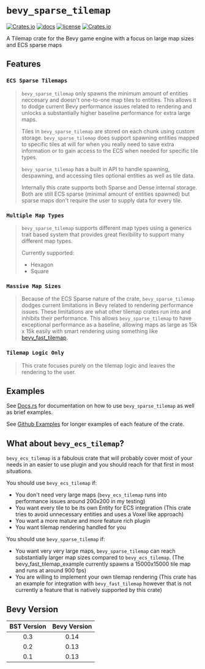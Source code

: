 ﻿# `bevy_sparse_tilemap`

[![Crates.io](https://img.shields.io/crates/v/bevy_sparse_tilemap)](https://crates.io/crates/bevy_sparse_tilemap)
[![docs](https://docs.rs/bevy_sparse_tilemap/badge.svg)](https://docs.rs/bevy_sparse_tilemap/)
[![license](https://img.shields.io/badge/license-MIT-blue.svg)](https://github.com/NoahShomette/bevy_sparse_tilemap/blob/main/LICENSE)
[![Crates.io](https://img.shields.io/crates/d/bevy_sparse_tilemap)](https://crates.io/crates/bevy_sparse_tilemap)

A Tilemap crate for the Bevy game engine with a focus on large map sizes and ECS sparse maps

## Features

### `ECS Sparse Tilemaps`

> `bevy_sparse_tilemap` only spawns the minimum amount of entities neccesary and doesn't one-to-one map tiles to entities. This allows it to dodge current Bevy performance issues related to rendering and unlocks a substantially higher baseline performance for extra large maps.
>
> Tiles in `bevy_sparse_tilemap` are stored on each chunk using custom storage. `bevy_sparse_tilemap` does support spawning entities mapped to specific tiles at will for when you really need to save extra information or to gain access to the ECS when needed for specific tile types.
>
> `bevy_sparse_tilemap` has a built in API to handle spawning, despawning, and accessing tiles optional entities as well as tile data.
>
> Internally this crate supports both Sparse and Dense internal storage. Both are still ECS sparse (minimal amount of entities spawned) but sparse maps don't require the user to supply data for every tile.

### `Multiple Map Types`

> `bevy_sparse_tilemap` supports different map types using a generics trait based system that provides great flexibility to support many different map types.
>
> Currently supported:
>
> - Hexagon
> - Square

### `Massive Map Sizes`

> Because of the ECS Sparse nature of the crate, `bevy_sparse_tilemap` dodges current limitations in Bevy related to rendering performance issues. These limitations are what other tilemap crates run into and inhibits their performance. This allows `bevy_sparse_tilemap` to have exceptional performance as a baseline, allowing maps as large as 15k x 15k easily with smart rendering using something like [bevy_fast_tilemap](https://github.com/Droggelbecher/bevy-fast-tilemap).

### `Tilemap Logic Only`

> This crate focuses purely on the tilemap logic and leaves the rendering to the user.

## Examples

See [Docs.rs](https://docs.rs/bevy_sparse_tilemap/latest/bevy_sparse_tilemap/) for documentation on how to use `bevy_sparse_tilemap` as well as brief examples.

See [Github Examples](https://github.com/NoahShomette/bevy_sparse_tilemap/tree/main/examples) for longer examples of each feature of the crate.

## What about `bevy_ecs_tilemap`?

`bevy_ecs_tilemap` is a fabulous crate that will probably cover most of your needs in an easier to use plugin and you
should reach for that first in most situations.

You should use `bevy_ecs_tilemap` if:

- You don't need very large maps (`bevy_ecs_tilemap` runs into performance issues around 200x200 in my testing)
- You want every tile to be its own Entity for ECS integration (This crate tries to avoid unnecessary entities and uses a Voxel like approach)
- You want a more mature and more feature rich plugin
- You want tilemap rendering handled for you

You should use `bevy_sparse_tilemap` if:

- You want very very large maps, `bevy_sparse_tilemap` can reach substantially larger map sizes compared to `bevy_ecs_tilemap`. (The bevy_fast_tilemap_example currently spawns a 15000x15000 tile map and runs at around 900 fps)
- You are willing to implement your own tilemap rendering (This crate has an example for integration with `bevy_fast_tilemap` however that is not currently a feature that is natively supported by this crate)

## Bevy Version

| BST Version | Bevy Version |
| :---------: | :----------: |
|     0.3     |     0.14     |
|     0.2     |     0.13     |
|     0.1     |     0.13     |
